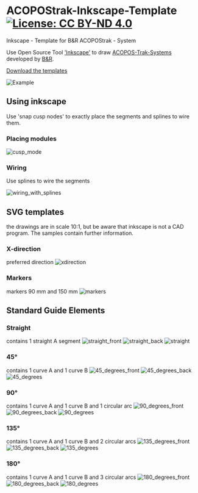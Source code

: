 # ACOPOStrak-Inkscape-Template[![License: CC BY-ND 4.0](https://img.shields.io/badge/License-CC%20BY--ND%204.0-lightgrey.svg)](https://creativecommons.org/licenses/by-nd/4.0/)
Inkscape - Template for B&amp;R ACOPOStrak - System

Use Open Source Tool ['Inkscape'](https://inkscape.org/en/) to draw [ACOPOS-Trak-Systems](https://www.br-automation.com/en/products/versatile-transport-systems/acopostrak/)
developed by [B&amp;R](https://www.br-automation.com).

[Download the templates](https://github.com/hilch/ACOPOStrak-Inkscape-Template/releases)

![Example](./example.svg)

## Using inkscape
Use 'snap cusp nodes' to exactly place the segments and splines to wire them.

### Placing modules

![cusp_mode](/doc/cusp_mode.png)

### Wiring
Use splines to wire the segments

![wiring_with_splines](/doc/wiring_with_splines.png)


## SVG templates
the drawings are in scale 10:1, but be aware that inkscape is not a CAD program. The samples contain further information.

### X-direction
preferred direction
![xdirection](/doc/xdirection.png)
### Markers
markers 90 mm and 150 mm
![markers](/doc/markers.png)


## Standard Guide Elements

### Straight
contains 1 straight A segment
![straight_front](/doc/straight_front.png)
![straight_back](/doc/straight_back.png)
![straight](/doc/straight.png)

### 45°
contains 1 curve A and 1 curve B
![45_degrees_front](/doc/45_degrees_front.png)
![45_degrees_back](/doc/45_degrees_back.png)
![45_degrees](/doc/45_degrees.png)


### 90°
contains 1 curve A and 1 curve B and 1 circular arc
![90_degrees_front](/doc/90_degrees_front.png)
![90_degrees_back](/doc/90_degrees_back.png)
![90_degrees](/doc/90_degrees.png)

### 135°
contains 1 curve A and 1 curve B and 2 circular arcs
![135_degrees_front](/doc/135_degrees_front.png)
![135_degrees_back](/doc/135_degrees_back.png)
![135_degrees](/doc/135_degrees.png)

### 180°
contains 1 curve A and 1 curve B and 3 circular arcs
![180_degrees_front](/doc/180_degrees_front.png)
![180_degrees_back](/doc/180_degrees_back.png)
![180_degrees](/doc/180_degrees.png)

